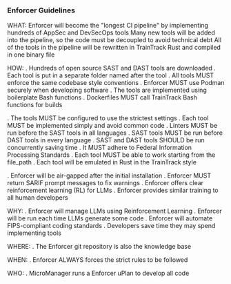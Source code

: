 ### Enforcer Guidelines ###

WHAT:
Enforcer will become the "longest CI pipeline" by implementing hundreds of AppSec and DevSecOps tools
Many new tools will be added into the pipeline, so the code must be decoupled to avoid technical debt
All of the tools in the pipeline will be rewritten in TrainTrack Rust and compiled in one binary file

HOW:
. Hundreds of open source SAST and DAST tools are downloaded
. Each tool is put in a separate folder named after the tool
. All tools MUST enforce the same codebase style conventions
. Enforcer MUST use Podman securely when developing software 
. The tools are implemented using boilerplate Bash functions
. Dockerfiles MUST call TrainTrack Bash functions for builds

. The tools MUST be configured to use the strictest settings
. Each tool MUST be implemented simply and avoid common code
. Linters MUST be run before the SAST tools in all languages
. SAST tools MUST be run before DAST tools in every language
. SAST and DAST tools SHOULD be run concurrently saving time 
. It MUST adhere to Federal Information Processing Standards
. Each tool MUST be able to work starting from the file_path
. Each tool will be emulated in Rust in the TrainTrack style

. Enforcer will be air-gapped after the initial installation
. Enforcer MUST return SARIF prompt messages to fix warnings 
. Enforcer offers clear reinforcement learning (RL) for LLMs
. Enforcer provides similar training to all human developers

WHY:
. Enforcer will manage LLMs using Reinforcement Learning
. Enforcer will be run each time LLMs generate some code
. Enforcer will automate FIPS-compliant coding standards
. Developers save time they may spend implementing tools

WHERE:
. The Enforcer git repository is also the knowledge base

WHEN:
. Enforcer ALWAYS forces the strict rules to be followed

WHO:
. MicroManager runs a Enforcer uPlan to develop all code


